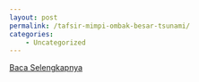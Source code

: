 ```yaml
---
layout: post
permalink: /tafsir-mimpi-ombak-besar-tsunami/
categories:
    - Uncategorized
---
```


[Baca Selengkapnya](/07)
